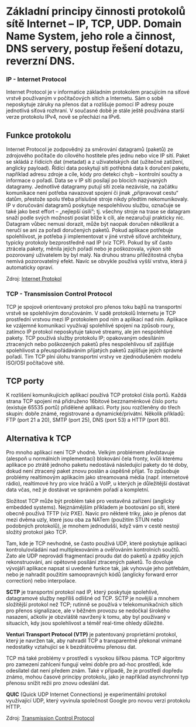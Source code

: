 # Základní principy činnosti protokolů sítě Internet – IP, TCP, UDP. Domain Name System, jeho role a činnost, DNS servery, postup řešení dotazu, reverzní DNS.

### IP - Internet Protocol
Internet Protocol je v informatice základním protokolem pracujícím na síťové vrstvě používaným v počítačových sítích a Internetu. Sám o sobě neposkytuje záruky na přenos dat a rozlišuje pomocí IP adresy pouze jednotlivá síťová rozhraní. V současné době je stále ještě používána starší verze protokolu IPv4, nově se přechází na IPv6. 

## Funkce protokolu
Internet Protocol je zodpovědný za směrování datagramů (paketů) ze zdrojového počítače do cílového hostitele přes jednu nebo více IP sítí. Paket se skládá z řídících dat (metadat) a z uživatelských dat (užitečné zatížení, anglicky payload). Řídící data poskytují síti potřebná data k doručení paketu, například adresu zdroje a cíle, kódy pro detekci chyb – kontrolní součty a informace o pořadí. 
Data se v IP síti posílají po blocích nazývaných datagramy. Jednotlivé datagramy putují sítí zcela nezávisle, na začátku komunikace není potřeba navazovat spojení či jinak „připravovat cestu“ datům, přestože spolu třeba příslušné stroje nikdy předtím nekomunikovaly. 
IP v doručování datagramů poskytuje nespolehlivou službu, označuje se také jako best effort – „nejlepší úsilí“; tj. všechny stroje na trase se datagram snaží podle svých možností poslat blíže k cíli, ale nezaručují prakticky nic. Datagram vůbec nemusí dorazit, může být naopak doručen několikrát a neručí se ani za pořadí doručených paketů. Pokud aplikace potřebuje spolehlivost, je potřeba ji implementovat v jiné vrstvě síťové architektury, typicky protokoly bezprostředně nad IP (viz TCP). 
Pokud by síť často ztrácela pakety, měnila jejich pořadí nebo je poškozovala, výkon sítě pozorovaný uživatelem by byl malý. Na druhou stranu příležitostná chyba nemívá pozorovatelný efekt. Navíc se obvykle používá vyšší vrstva, která ji automaticky opraví. 

Zdroj: [Internet Protokol](https://cs.wikipedia.org/wiki/Internet_Protocol)

### TCP - Transmission Control Protocol
TCP je spojově orientovaný protokol pro přenos toku bajtů na transportní vrstvě se spolehlivým doručováním. V sadě protokolů Internetu je TCP prostřední vrstvou mezi IP protokolem pod ním a aplikací nad ním. Aplikace ke vzájemné komunikaci využívají spolehlivé spojení na způsob roury, zatímco IP protokol neposkytuje takové streamy, ale jen nespolehlivé pakety. TCP používá služby protokolu IP; opakovaným odesíláním ztracených nebo poškozených paketů přes nespolehlivou síť zajišťuje spolehlivost a přeuspořádáváním přijatých paketů zajišťuje jejich správné pořadí. Tím TCP plní úlohu transportní vrstvy ve zjednodušeném modelu ISO/OSI počítačové sítě.

## TCP porty
K rozlišení komunikujících aplikací používá TCP protokol čísla portů. Každá strana TCP spojení má přidruženo 16bitové bezznaménkové číslo portu (existuje 65535 portů) přidělené aplikaci. Porty jsou rozčleněny do třech skupin: dobře známé, registrované a dynamické/privátní. Několik příkladů: FTP (port 21 a 20), SMTP (port 25), DNS (port 53) a HTTP (port 80).

## Alternativa k TCP
Pro mnoho aplikací není TCP vhodné. Velkým problémem představuje (alespoň u normálních implementací) blokování čela fronty, kvůli kterému aplikace po ztrátě jednoho paketu nedostává následující pakety do té doby, dokud není ztracený paket znovu poslán a úspěšně přijat. To způsobuje problémy realtimovým aplikacím jako streamovaná média (např. internetové rádio), realtimové hry pro více hráčů a VoIP, u kterých je důležitější dostávat data včas, než je dostávat ve správném pořadí a kompletní. 

Složitost TCP může být problém také pro vestavěná zařízení (anglicky embedded systems). Nejznámějším příkladem je bootování po síti, které obecně používá TFTP (viz PXE). Navíc pro některé triky, jako je přenos dat mezi dvěma uzly, které jsou oba za NATem (použitím STUN nebo podobných protokolů), je mnohem jednodušší, když vám v cestě nestojí složitý protokol jako TCP. 

Tam, kde je TCP nevhodné, se často používá UDP, které poskytuje aplikaci kontrolu/ovládání nad multiplexováním a ověřováním kontrolních součtů. Zato ale UDP neprovádí fragmentaci proudu dat do paketů a zpátky jejich rekonstruování, ani opětovné posílání ztracených paketů. To dovoluje vývojáři aplikace napsat si uvedené funkce tak, jak vyhovuje jeho potřebám, nebo je nahradit použitím samoopravných kódů (anglicky forward error correction) nebo interpolace. 

**SCTP** je transportní protokol nad IP, který poskytuje spolehlivé, datagramové služby nepříliš odlišné od TCP. SCTP je novější a mnohem složitější protokol než TCP; rutinně se používá v telekomunikačních sítích pro přenos signalizace, ale v běžném provozu se nedočkal širokého nasazení, ačkoliv je obzvláště navržený k tomu, aby byl používaný v situacích, kdy jsou spolehlivost a téměř real-time ohledy důležité. 

**Venturi Transport Protocol (VTP)** je patentovaný proprietární protokol, který je navržen tak, aby nahradil TCP a transparentně překonal vnímané nedostatky vztahující se k bezdrátovému přenosu dat. 

TCP má také problémy v prostředí s vysokou šířkou pásma. TCP algoritmy pro zamezení zahlcení fungují velmi dobře pro ad-hoc prostředí, kde odesílatel dat není předem znám. Také v případě, že je prostředí dopředu známo, mohou časové principy protokolu, jako je například asynchronní typ přenosu snížit režii pro znovu odeslání dat. 

**QUIC** (Quick UDP Internet Connections) je experimentální protokol využívající UDP, který vyvinula společnost Google pro novou verzi protokolu HTTP. 

Zdroj: [Transmission Control Protocol](https://cs.wikipedia.org/wiki/Transmission_Control_Protocol)
